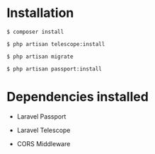 
# Installation

  

`$ composer install`

`$ php artisan telescope:install`

`$ php artisan migrate`

`$ php artisan passport:install`

  

# Dependencies installed

  

-  Laravel Passport

-  Laravel Telescope

-  CORS Middleware